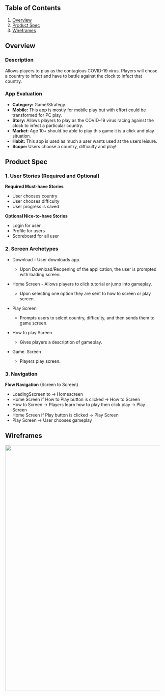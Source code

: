 ## Table of Contents
1. [Overview](#Overview)
1. [Product Spec](#Product-Spec)
1. [Wireframes](#Wireframes)

## Overview
### Description
Allows players to play as the contagious COVID-19 virus. Players will chose a country to infect and have to battle against the clock to infect that country.
### App Evaluation
- **Category:** Game/Strategy
- **Mobile:** This app is mostly for mobile play but with effort could be transformed for PC play.
- **Story:** Allows players to play as the COVID-19 virus racing against the clock to infect a particular country.
- **Market:** Age 10+ should be able to play this game it is a click and play situation.
- **Habit:** This app is used as much a user wants used at the users leisure.
- **Scope:** Users choose a country, difficulty and play! 

## Product Spec
### 1. User Stories (Required and Optional)

**Required Must-have Stories**

* User chooses country
* User chooses difficulty
* User progress is saved

**Optional Nice-to-have Stories**

* Login for user 
* Profile for users
* Scoreboard for all user

### 2. Screen Archetypes


* Download - User downloads app.
   * Upon Download/Reopening of the application, the user is prompted with loading screen. 
   
* Home Screen - Allows players to click tutorial or jump into gameplay.
   * Upon selecting one option they are sent to how to screen or play screen.
* Play Screen
   * Prompts users to selcet country, difficulty, and then sends them to game screen.
* How to play Screen
   * Gives players a description of gameplay.
* Game. Screen
   * Players play screen.

### 3. Navigation


**Flow Navigation** (Screen to Screen)
* LoadingSscreen to -> Homescreen
* Home Screen if How to Play button is clicked -> How to Screen
* How to Screen -> Players learn how to play then click play -> Play Screen
* Home Screen if Play button is clicked -> Play Screen
* Play Screen -> User chooses gameplay

## Wireframes
<img src="https://imgur.com/a/HQwolJ4.png" width=800><br>
